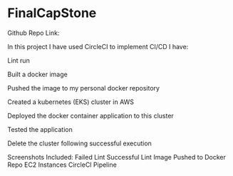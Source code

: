 # FinalCapStone

Github Repo Link: 

In this project I have used CircleCI to implement CI/CD I have:

Lint run

Built a docker image

Pushed the image to my personal docker repository

Created a kubernetes (EKS) cluster in AWS

Deployed the docker container application to this cluster

Tested the application

Delete the cluster following successful execution

Screenshots Included: Failed Lint Successful Lint Image Pushed to Docker Repo EC2 Instances CircleCI Pipeline
